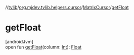 //[tvlib](../../../index.md)/[org.mjdev.tvlib.helpers.cursor](../index.md)/[MatrixCursor](index.md)/[getFloat](get-float.md)

# getFloat

[androidJvm]\
open fun [getFloat](get-float.md)(column: [Int](https://kotlinlang.org/api/latest/jvm/stdlib/kotlin/-int/index.html)): [Float](https://kotlinlang.org/api/latest/jvm/stdlib/kotlin/-float/index.html)
